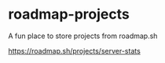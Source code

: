 # roadmap-projects
A fun place to store projects from roadmap.sh

https://roadmap.sh/projects/server-stats